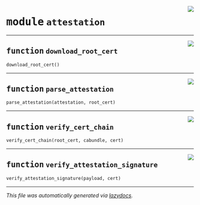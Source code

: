 <!-- markdownlint-disable -->

<a href="../../pycape/attestation.py#L0"><img align="right" style="float:right;" src="https://img.shields.io/badge/-source-cccccc?style=flat-square" /></a>

# <kbd>module</kbd> `attestation`





---

<a href="../../pycape/attestation.py#L21"><img align="right" style="float:right;" src="https://img.shields.io/badge/-source-cccccc?style=flat-square" /></a>

## <kbd>function</kbd> `download_root_cert`

```python
download_root_cert()
```






---

<a href="../../pycape/attestation.py#L33"><img align="right" style="float:right;" src="https://img.shields.io/badge/-source-cccccc?style=flat-square" /></a>

## <kbd>function</kbd> `parse_attestation`

```python
parse_attestation(attestation, root_cert)
```






---

<a href="../../pycape/attestation.py#L54"><img align="right" style="float:right;" src="https://img.shields.io/badge/-source-cccccc?style=flat-square" /></a>

## <kbd>function</kbd> `verify_cert_chain`

```python
verify_cert_chain(root_cert, cabundle, cert)
```






---

<a href="../../pycape/attestation.py#L80"><img align="right" style="float:right;" src="https://img.shields.io/badge/-source-cccccc?style=flat-square" /></a>

## <kbd>function</kbd> `verify_attestation_signature`

```python
verify_attestation_signature(payload, cert)
```








---

_This file was automatically generated via [lazydocs](https://github.com/ml-tooling/lazydocs)._
